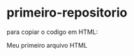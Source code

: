 # primeiro-repositorio

para copiar o codigo em HTML:

<html>
  <hl>Meu primeiro arquivo HTML</hl>
</html>

